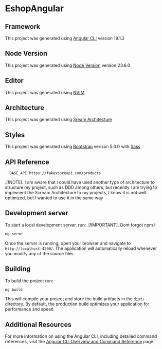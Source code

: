 
# EshopAngular

## Framework

This project was generated using [Angular CLI](https://github.com/angular/angular-cli) version 19.1.3

## Node Version

This project was generated using [Node Version](https://nodejs.org/en) version 23.6.0

## Editor

This project was generated using [NVIM](https://neovim.io/)

## Architecture

This project was generated using [Sream Architecture](https://www.milanjovanovic.tech/blog/screaming-architecture)

## Styles

This project was generated using [Bootstrap](https://getbootstrap.com/docs/5.0/getting-started/introduction/) verison 5.0.0 with [Sass](https://sass-lang.com/)

## API Reference

```http
  BASE_API https://fakestoreapi.com/products
```

.[!NOTE].
I am aware that I could have used another type of architecture to structure my project, such as DDD among others, but recently I am trying to implement the Scream Architecture to my projects, I know it is not well optimized, but I wanted to use it in the same way

## Development server

To start a local development server, run:
.[!IMPORTANT].
Dont forgot
npm i

```bash
ng serve
```

Once the server is running, open your browser and navigate to `http://localhost:4200/`. The application will automatically reload whenever you modify any of the source files.

## Building

To build the project run:

```bash
ng build
```

This will compile your project and store the build artifacts in the `dist/` directory. By default, the production build optimizes your application for performance and speed.

## Additional Resources

For more information on using the Angular CLI, including detailed command references, visit the [Angular CLI Overview and Command Reference](https://angular.dev/tools/cli) page.
